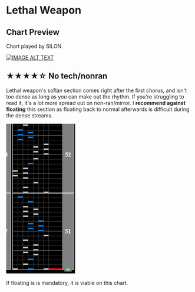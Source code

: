 # Lethal Weapon

## Chart Preview

Chart played by SILON

[![IMAGE ALT TEXT](http://img.youtube.com/vi/wpqJMMEwLOM/0.jpg)](https://youtu.be/wpqJMMEwLOM?t=76 "Beatmania IIDX 26 Rootage Lethal Weapon SPA")

## ★★★★☆ No tech/nonran

Lethal weapon's soflan section comes right after the first chorus, and isn't too dense as long as you can make out the rhythm. If you're struggling to read it, it's a lot more spread out on non-ran/mirror. I **recommend against floating** this section as floating back to normal afterwards is difficult during the dense streams.

![Lethal weapon](LW.png "Lethal Weapon Soflan")

If floating is is mandatory, it is viable on this chart.
